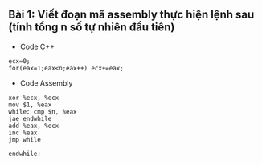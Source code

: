 ## Bài 1: Viết đoạn mã assembly thực hiện lệnh sau (tính tổng n số tự nhiên đầu tiên)

* Code C++
```
ecx=0;
for(eax=1;eax<n;eax++) ecx+=eax;
```

* Code Assembly

```
xor %ecx, %ecx
mov $1, %eax
while: cmp $n, %eax
jae endwhile
add %eax, %ecx
inc %eax
jmp while

endwhile:
```

